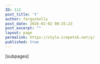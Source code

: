 ```yaml
---
ID: 112
post_title: 'Y'
author: ferguskelly
post_date: 2016-01-02 00:35:23
post_excerpt: ""
layout: page
permalink: https://style.srepetsk.net/y/
published: true
---
```

[subpages]
